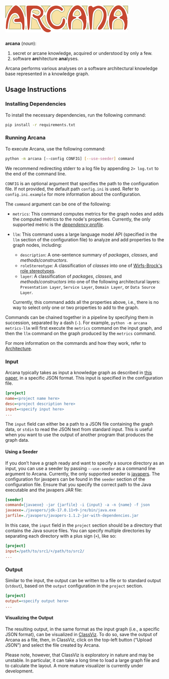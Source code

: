 # ![Arcana](arcana.svg)

**arcana** (*noun*):

1. secret or arcane knowledge, acquired or understood by only a few.
2. software **arc**hitecture **ana**lyses.

Arcana performs various analyses on a software architectural knowledge base represented in a knowledge graph.

## Usage Instructions

### Installing Dependencies

To install the necessary dependencies, run the following command:

```bash
pip install -r requirements.txt
```

### Running Arcana

To execute Arcana, use the following command:

```bash
python -m arcana [--config CONFIG] [--use-seeder] command
```

We recommend redirecting stderr to a log file by appending `2> log.txt` to the end of the command line.

`CONFIG` is an optional argument that specifies the path to the configuration file. 
If not provided, the default path `config.ini` is used. 
Refer to `config.ini.example` for more information about the configuration.

The `command` argument can be one of the following:

- `metrics`: This command computes metrics for the graph nodes and adds the computed metrics to the node's properties. 
  Currently, the only supported metric is the [*dependency profile*](https://doi.org/10.1109/ICSM.2011.6080827).
- `llm`: This command uses a large language model API (specified in the `llm` section of the configuration file) to analyze and add properties to the graph nodes, including:

	- `description`: A one-sentence summary of *packages*, *classes*, and *methods*/*constructors*.
	- `roleStereotype`: A classification of *classes* into one of [Wirfs-Brock's role stereotypes](https://wirfs-brock.com/PDFs/Characterizing%20Classes.pdf).
	- `layer`: A classification of *packages*, *classes*, and *methods*/*constructors* into one of the following architectural layers: `Presentation Layer`, `Service Layer`, `Domain Layer`, or `Data Source Layer`.
  
  Currently, this command adds all the properties above, i.e., there is no way to select only one or two properties to add to the graph.

Commands can be chained together in a pipeline by specifying them in succession, separated by a dash (`-`). 
For example, `python -m arcana metrics-llm` will first execute the `metrics` command on the input graph, and then the `llm` command on the graph produced by the `metrics` command.

For more information on the commands and how they work, refer to [Architecture](./ARCHITECTURE.md).

### Input

Arcana typically takes as input a knowledge graph as described in [this paper](https://doi.org/10.1109/MSR59073.2023.00029), in a specific JSON format. 
This input is specified in the configuration file.

```ini
[project]
name=<project name here>
desc=<project description here>
input=<specify input here>
...
```

The `input` field can either be a path to a JSON file containing the graph data, or `stdin` to read the JSON text from standard input. 
This is useful when you want to use the output of another program that produces the graph data.

#### Using a Seeder

If you don’t have a graph ready and want to specify a source directory as an input, you can use a seeder by passing `--use-seeder` as a command line argument to Arcana. 
Currently, the only supported seeder is [javapers](https://github.com/rsatrioadi/javapers). 
The configuration for javapers can be found in the `seeder` section of the configuration file. 
Ensure that you specify the correct path to the Java executable and the javapers JAR file:

```ini
[seeder]
command={javaexe} -jar {jarfile} -i {input} -a -n {name} -f json
javaexe=./javapers/jdk-17.0.11+9-jre/bin/java.exe
jarfile=./javapers/javapers-1.1.2-jar-with-dependencies.jar
```

In this case, the `input` field in the `project` section should be a directory that contains the Java source files. 
You can specify multiple directories by separating each directory with a plus sign (`+`), like so:

```ini
[project]
input=/path/to/src1/+/path/to/src2/
...
```

### Output

Similar to the input, the output can be written to a file or to standard output (`stdout`), based on the `output` configuration in the `project` section.

```ini
[project]
output=<specify output here>
...
```

#### Visualizing the Output

The resulting output, in the same format as the input graph (i.e., a specific JSON format), can be visualized in [ClassViz](https://rsatrioadi.github.io/classviz/).
To do so, save the output of Arcana as a file, then, in ClassViz, click on the top-left button (“Upload JSON”) and select the file created by Arcana.

Please note, however, that ClassViz is exploratory in nature and may be unstable. 
In particular, it can take a long time to load a large graph file and to calculate the layout.
A more mature visualizer is currently under development.
